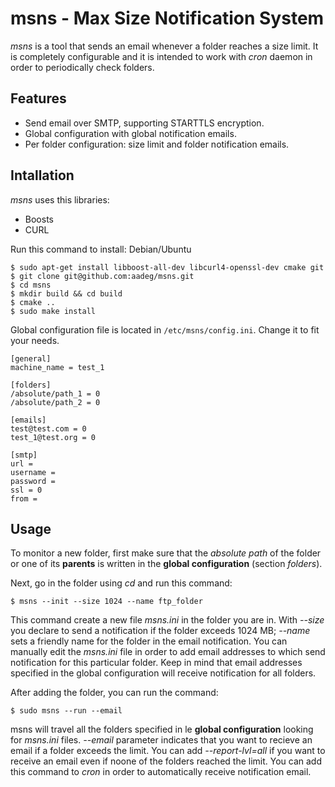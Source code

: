 msns - Max Size Notification System
===========
*msns* is a tool that sends an email whenever a folder reaches a size limit. It is completely configurable and it is intended to work with *cron* daemon in order to periodically check folders.

Features
-------
+ Send email over SMTP, supporting STARTTLS encryption.
+ Global configuration with global notification emails.
+ Per folder configuration: size limit and folder notification emails.

Intallation
-----
*msns* uses this libraries:
+ Boosts
+ CURL

Run this command to install:
Debian/Ubuntu
```
$ sudo apt-get install libboost-all-dev libcurl4-openssl-dev cmake git
$ git clone git@github.com:aadeg/msns.git
$ cd msns
$ mkdir build && cd build
$ cmake ..
$ sudo make install
```

Global configuration file is located in `/etc/msns/config.ini`. Change it to fit your needs.
```
[general]
machine_name = test_1

[folders]
/absolute/path_1 = 0
/absolute/path_2 = 0

[emails]
test@test.com = 0
test_1@test.org = 0

[smtp]
url = 
username = 
password = 
ssl = 0
from =
```

Usage
-----
To monitor a new folder, first make sure that the *absolute path* of the folder or one of its **parents** is written in the **global configuration** (section *folders*).

Next, go in the folder using *cd* and run this command:
```
$ msns --init --size 1024 --name ftp_folder
```
This command create a new file *msns.ini* in the folder you are in. With *--size* you declare to send a notification if the folder exceeds 1024 MB; *--name* sets a friendly name for the folder in the email notification. You can manually edit the *msns.ini* file in order to add email addresses to which send notification for this particular folder. Keep in mind that email addresses specified in the global configuration will receive notification for all folders.

After adding the folder, you can run the command:
```
$ sudo msns --run --email
```
msns will travel all the folders specified in le **global configuration** looking for *msns.ini* files. *--email* parameter indicates that you want to recieve an email if a folder exceeds the limit. You can add *--report-lvl=all* if you want to receive an email even if noone of the folders reached the limit. You can add this command to *cron* in order to automatically receive notification email.

